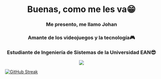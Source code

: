 <h1 align="center">Buenas, como me les va😁</h1>
<h3 align="center">Me presento, me llamo Johan</h3>
<h3 align="center">Amante de los videojuegos y la tecnología🎮</h3>
<h3 align="center">Estudiante de Ingeniería de Sistemas de la Universidad EAN😎</h3>
<p align="center"> 
  <img src="https://media.giphy.com/media/jRtZJvoWxWVJ7uF1cx/giphy.gif"/> 
</p>































[![GitHub Streak](http://github-readme-streak-stats.herokuapp.com?user=JohanP98&theme=dark&hide_border=true&border_radius=5.1)](https://git.io/streak-stats)
